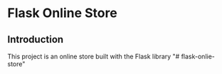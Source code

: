 # Flask Online Store

## Introduction

This project is an online store built with the Flask library
"# flask-onlie-store" 
